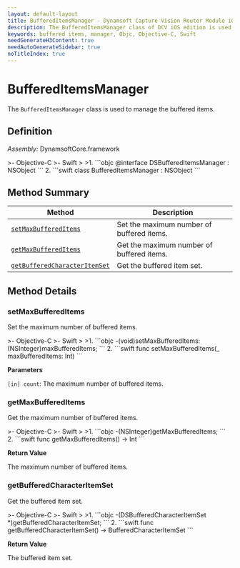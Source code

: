 ```yaml
---
layout: default-layout
title: BufferedItemsManager - Dynamsoft Capture Vision Router Module iOS Edition API Reference
description: The BufferedItemsManager class of DCV iOS edition is used to manage the buffered items.
keywords: buffered items, manager, Objc, Objective-C, Swift
needGenerateH3Content: true
needAutoGenerateSidebar: true
noTitleIndex: true
---
```


# BufferedItemsManager

The `BufferedItemsManager` class is used to manage the buffered items.

## Definition

*Assembly:* DynamsoftCore.framework

<div class="sample-code-prefix"></div>
>- Objective-C
>- Swift
>
>1. 
```objc
@interface DSBufferedItemsManager : NSObject
```
2. 
```swift
class BufferedItemsManager : NSObject
```

## Method Summary

| Method | Description |
|------- |-------------|
| [`setMaxBufferedItems`](#setmaxbuffereditems) | Set the maximum number of buffered items. |
| [`getMaxBufferedItems`](#getmaxbuffereditems) | Get the maximum number of buffered items. |
| [`getBufferedCharacterItemSet`](#getbufferedcharacteritemset) | Get the buffered item set. |

## Method Details

### setMaxBufferedItems

Set the maximum number of buffered items.

<div class="sample-code-prefix"></div>
>- Objective-C
>- Swift
>
>1. 
```objc
-(void)setMaxBufferedItems:(NSInteger)maxBufferedItems;
```
2. 
```swift
func setMaxBufferedItems(_ maxBufferedItems: Int)
```

**Parameters**

`[in] count`: The maximum number of buffered items.

### getMaxBufferedItems

Get the maximum number of buffered items.

<div class="sample-code-prefix"></div>
>- Objective-C
>- Swift
>
>1. 
```objc
-(NSInteger)getMaxBufferedItems;
```
2. 
```swift
func getMaxBufferedItems() -> Int
```

**Return Value**

The maximum number of buffered items.

### getBufferedCharacterItemSet

Get the buffered item set.

<div class="sample-code-prefix"></div>
>- Objective-C
>- Swift
>
>1. 
```objc
-(DSBufferedCharacterItemSet *)getBufferedCharacterItemSet;
```
2. 
```swift
func getBufferedCharacterItemSet() -> BufferedCharacterItemSet
```

**Return Value**

The buffered item set.

